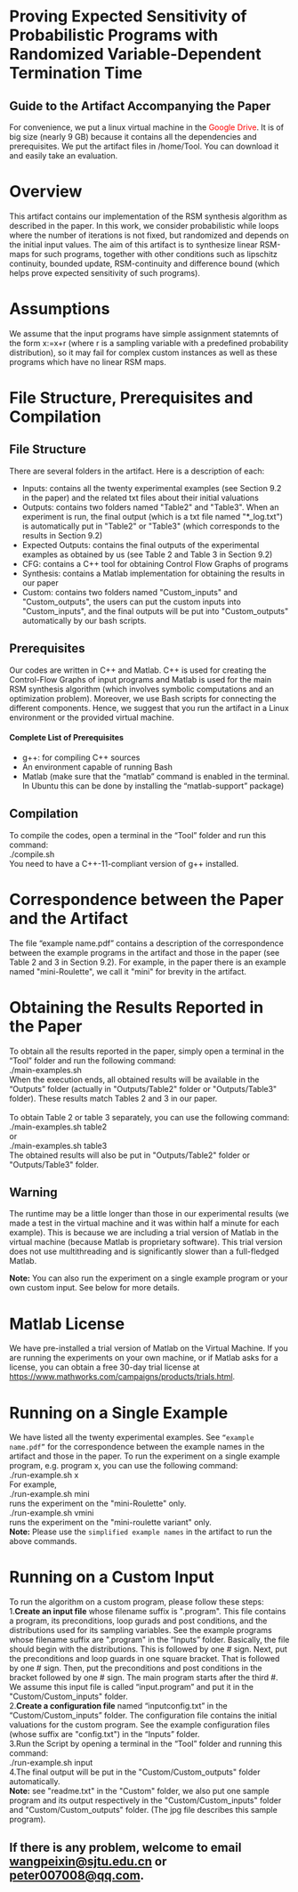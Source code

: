 Proving Expected Sensitivity of Probabilistic Programs with Randomized Variable-Dependent Termination Time
===========
Guide to the Artifact Accompanying the Paper
--------
For convenience, we put a linux virtual machine in the <font color="red">Google Drive</font>. It is of big size (nearly 9 GB) because it contains all the dependencies and prerequisites. We put the artifact files in /home/Tool. You can download it and easily take an evaluation.<br>

# Overview
This artifact contains our implementation of the RSM synthesis algorithm as described in the paper. In this work, we consider probabilistic while loops where the number of iterations is not fixed, but randomized and depends on the initial input values. The aim of this artifact is to synthesize linear RSM-maps for such programs, together with other conditions such as lipschitz continuity, bounded update, RSM-continuity and difference bound (which helps prove expected sensitivity of such programs).

# Assumptions
We assume that the input programs have simple assignment statemnts of the form x:=x+r (where r is a sampling variable with a predefined probability distribution), so it may fail for complex custom instances as well as these programs which have no linear RSM maps.

# File Structure, Prerequisites and Compilation
## File Structure
There are several folders in the artifact. Here is a description of each:
* Inputs: contains all the twenty experimental examples (see Section 9.2 in the paper) and the related txt files about their initial valuations
* Outputs: contains two folders named "Table2" and "Table3". When an experiment is run, the final output (which is a txt file named "*_log.txt") is automatically put in "Table2" or "Table3" (which corresponds to the results in Section 9.2)
* Expected Outputs: contains the final outputs of the experimental examples as obtained by us (see Table 2 and Table 3 in Section 9.2)
* CFG: contains a C++ tool for obtaining Control Flow Graphs of programs
* Synthesis: contains a Matlab implementation for obtaining the results in our paper
* Custom: contains two folders named "Custom_inputs" and "Custom_outputs", the users can put the custom inputs into "Custom_inputs", and the final outputs will be put into "Custom_outputs" automatically by our bash scripts.

## Prerequisites
Our codes are written in C++ and Matlab. C++ is used for creating the Control-Flow Graphs of input programs and Matlab is used for the main RSM synthesis algorithm (which involves symbolic computations and an optimization problem). Moreover, we use Bash scripts for connecting the different components. Hence, we suggest that you run the artifact in a Linux environment or the provided virtual machine.
#### Complete List of Prerequisites
* g++: for compiling C++ sources
*	An environment capable of running Bash
*	Matlab (make sure that the “matlab” command is enabled in the terminal. In Ubuntu this can be done by installing the “matlab-support” package)

## Compilation
To compile the codes, open a terminal in the “Tool” folder and run this command: <br>
./compile.sh <br>
You need to have a C++-11-compliant version of g++ installed.


# Correspondence between the Paper and the Artifact
The file “example name.pdf” contains a description of the correspondence between the example programs in the artifact and those in the paper (see Table 2 and 3 in Section 9.2). For example, in the paper there is an example named "mini-Roulette", we call it "mini" for brevity in the artifact.

# Obtaining the Results Reported in the Paper
To obtain all the results reported in the paper, simply open a terminal in the “Tool” folder and run the following command:<br>
./main-examples.sh <br>
When the execution ends, all obtained results will be available in the “Outputs” folder (actually in "Outputs/Table2" folder or "Outputs/Table3" folder). These results match Tables 2 and 3 in our paper. <br>
<br>
To obtain Table 2 or table 3 separately, you can use the following command:<br>
./main-examples.sh table2 <br>
or <br>
./main-examples.sh table3 <br>
The obtained results will also be put in "Outputs/Table2" folder or "Outputs/Table3" folder.<br>
## Warning
The runtime may be a little longer than those in our experimental results (we made a test in the virtual machine and it was within half a minute for each example). This is because we are including a trial version of Matlab in the virtual machine (because Matlab is proprietary software). This trial version does not use multithreading and is significantly slower than a full-fledged Matlab. <br>

**Note:** You can also run the experiment on a single example program or your own custom input. See below for more details.

# Matlab License
We have pre-installed a trial version of Matlab on the Virtual Machine. If you are running the experiments on your own machine, or if Matlab asks for a license, you can obtain a free 30-day trial license at https://www.mathworks.com/campaigns/products/trials.html.

# Running on a Single Example
We have listed all the twenty experimental examples. See `“example name.pdf”` for the correspondence between the example names in the artifact and those in the paper. To run the experiment on a single example program, e.g. program x, you can use the following command:<br>
./run-example.sh x <br>
For example, <br>
./run-example.sh mini <br>
runs the experiment on the "mini-Roulette" only. <br>
./run-example.sh vmini <br>
runs the experiment on the "mini-roulette variant" only. <br>
**Note:** Please use the `simplified example names` in the artifact to run the above commands.

# Running on a Custom Input
To run the algorithm on a custom program, please follow these steps: <br>
1.**Create an input file**  whose filename suffix is ".program". This file contains a program, its preconditions, loop gurads and post conditions, and the distributions used for its sampling variables. See the example programs whose filename suffix are ".program" in the “Inputs” folder. Basically, the file should begin with the distributions. This is followed by one # sign. Next, put the preconditions and loop guards in one square bracket. That is followed by one # sign. Then, put the preconditions and post conditions in the bracket followed by one # sign. The main program starts after the third #. We assume this input file is called “input.program” and put it in the "Custom/Custom_inputs" folder.<br>
2.**Create a configuration file** named “inputconfig.txt” in the “Custom/Custom_inputs” folder. The configuration file contains the initial valuations for the custom program. See the example configuration files (whose suffix are "config.txt") in the “Inputs” folder.<br>
3.Run the Script by opening a terminal in the “Tool” folder and running this command:<br>
./run-example.sh input <br>
4.The final output will be put in the "Custom/Custom_outputs" folder automatically. <br>
**Note:** see "readme.txt" in the "Custom" folder, we also put one sample program and its output respectively in the "Custom/Custom_inputs" folder and "Custom/Custom_outputs" folder. (The jpg file describes this sample program).

## If there is any problem, welcome to email wangpeixin@sjtu.edu.cn or peter007008@qq.com.





